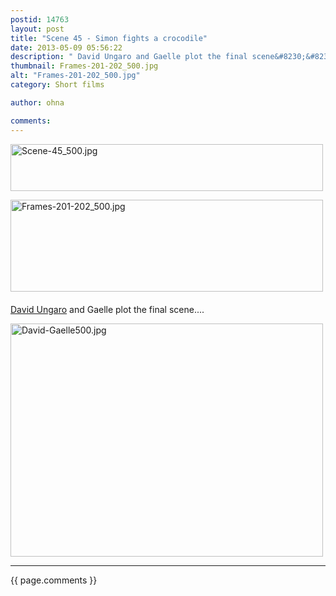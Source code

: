 ```yaml
---
postid: 14763
layout: post
title: "Scene 45 - Simon fights a crocodile"
date: 2013-05-09 05:56:22
description: " David Ungaro and Gaelle plot the final scene&#8230;&#8230;."
thumbnail: Frames-201-202_500.jpg
alt: "Frames-201-202_500.jpg"
category: Short films

author: ohna

comments:
---
```


<p><img alt="Scene-45_500.jpg" src="{{ site.baseurl }}/i/Scene-45_500.jpg" width="500" height="75" class="mt-image-none" style="" /></p>

<p><img alt="Frames-201-202_500.jpg" src="{{ site.baseurl }}/i/Frames-201-202_500.jpg" width="500" height="147" class="mt-image-none" style="" />
<a href="http://www.david-ungaro.com/"><br /><br />
David Ungaro</a> and Gaelle plot the final scene....</p>

<p><img alt="David-Gaelle500.jpg" src="{{ site.baseurl }}/i/David-Gaelle500.jpg" width="500" height="373" class="mt-image-none" style="" /></p>

<hr>

{{ page.comments }}


